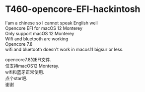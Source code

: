# T460-opencore-EFI-hackintosh
I'am a chinese so I cannot speak English well  
Opencore EFI for macOS 12 Monterey  
Only support macOS 12 Monterey  
Wifi and bluetooth are working  
Opencore 7.8  
wifi and bluetooth doesn't work in macos11 bigsur or less.
 
opencore7.8的EFI文件.  
仅支持macOS12 Monteray.  
wifi和蓝牙正常使用.   
点个star吧.  
谢谢

